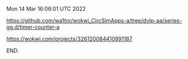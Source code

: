 Mon 14 Mar 16:06:01 UTC 2022

  https://github.com/wa1tnr/wokwi_CircSimApps-a/tree/dvlp-aa/series-gg.d/timer-counter-a
  
  https://wokwi.com/projects/326120084410991187

END.
